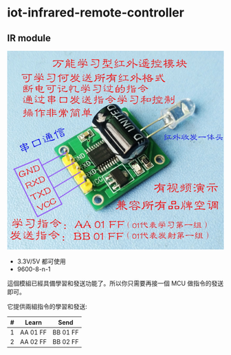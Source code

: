 # iot-infrared-remote-controller

## IR module

![](images/IRmodule.jpg)

* 3.3V/5V 都可使用
* 9600-8-n-1

這個模組已經具備學習和發送功能了。所以你只需要再接一個 MCU 做指令的發送即可。

它提供兩組指令的學習和發送:

| # |   Learn  |   Send   |
|---|----------|----------|
| 1 | AA 01 FF | BB 01 FF |
| 2 | AA 02 FF | BB 02 FF |

